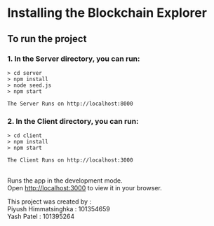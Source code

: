 # Installing the Blockchain Explorer

## To run the project 
### 1. In the Server directory, you can run:
```
> cd server
> npm install
> node seed.js
> npm start

The Server Runs on http://localhost:8000
```

### 2. In the Client directory, you can run:
```
> cd client
> npm install
> npm start

The Client Runs on http://localhost:3000
```

\
Runs the app in the development mode.\
Open [http://localhost:3000](http://localhost:3000) to view it in your browser.

This project was created by : \
Piyush Himmatsinghka : 101354659 \
Yash Patel : 101395264